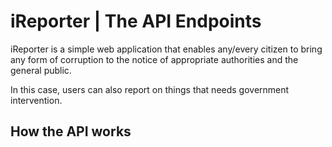 # iReporter | The API Endpoints
iReporter is a simple web application that enables any/every citizen to bring any form of corruption to the notice of appropriate authorities and the general public.

In this case, users can also report on things that needs government intervention.

## How the API works


